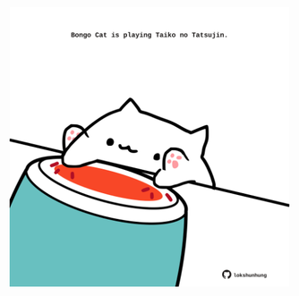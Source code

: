 <!-- built at 23/09/2024, 03:04:46 UTC -->
<p align="center">
  <img width="500" height="500" src="./ReadmeImage.svg">
</p>
